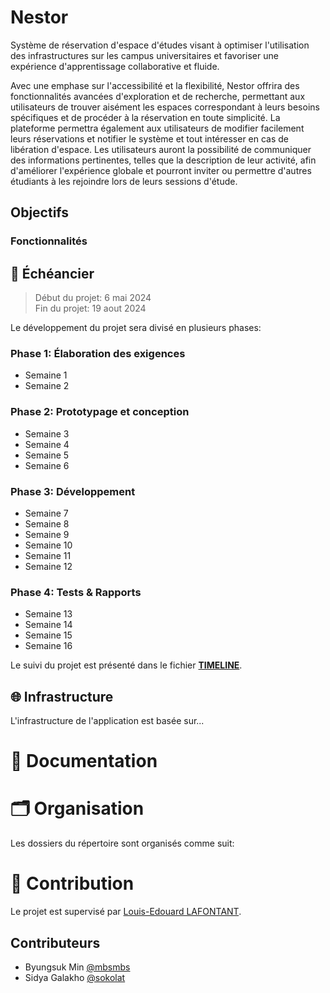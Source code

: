 # Nestor

Système de réservation d'espace d'études visant à optimiser l'utilisation des infrastructures sur les campus universitaires et favoriser une expérience d'apprentissage collaborative et fluide.

Avec une emphase sur l'accessibilité et la flexibilité, Nestor offrira des fonctionnalités avancées d'exploration et de recherche, permettant aux utilisateurs de trouver aisément les espaces correspondant à leurs besoins spécifiques et de procéder à la réservation en toute simplicité.
La plateforme permettra également aux utilisateurs de modifier facilement leurs réservations et notifier le système et tout intéresser en cas de libération d'espace. Les utilisateurs auront la possibilité de communiquer des informations pertinentes, telles que la description de leur activité, afin d'améliorer l'expérience globale et pourront inviter ou permettre d'autres étudiants à les rejoindre lors de leurs sessions d'étude. 
 
## Objectifs 

<!-- TODO -->

### Fonctionnalités

<!-- TODO -->

## 📅 Échéancier

> Début du projet: 6 mai 2024  
> Fin du projet: 19 aout 2024

Le développement du projet sera divisé en plusieurs phases:

### Phase 1: Élaboration des exigences

- Semaine 1
- Semaine 2

### Phase 2: Prototypage et conception

- Semaine 3
- Semaine 4
- Semaine 5
- Semaine 6

### Phase 3: Développement 

- Semaine 7
- Semaine 8
- Semaine 9
- Semaine 10
- Semaine 11
- Semaine 12

### Phase 4: Tests & Rapports

- Semaine 13
- Semaine 14
- Semaine 15
- Semaine 16

Le suivi du projet est présenté dans le fichier [**TIMELINE**](TIMELINE.md).

## 🌐 Infrastructure

L'infrastructure de l'application est basée sur...

<!-- TODO -->

# 📘 Documentation

# 🗂️ Organisation

Les dossiers du répertoire sont organisés comme suit:

<!-- TODO -->

# 🌟 Contribution

Le projet est supervisé par [Louis-Edouard LAFONTANT](mailto:louis.edouard.lafontant@umontreal.ca).

## Contributeurs

- Byungsuk Min [@mbsmbs](https://github.com/mbsmbs)
- Sidya Galakho [@sokolat](https://github.com/sokolat)